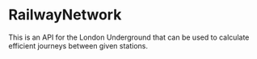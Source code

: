 # RailwayNetwork
This is an API for the London Underground that can be used to calculate efficient journeys between given stations.